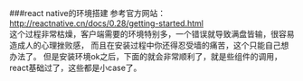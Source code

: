 ###react native的环境搭建
参考官方网站：http://reactnative.cn/docs/0.28/getting-started.html
<br />
这个过程非常枯燥，客户端需要的环境特别多，一个错误就导致满盘皆输，很容易造成人的心理挫败感，
而且在安装过程中你还得忍受墙的痛苦，这个只能自己想办法了。
但是安装环境ok之后，下面的就会非常顺利了，就是些组件的调用，react基础过了，这些都是小case了。



